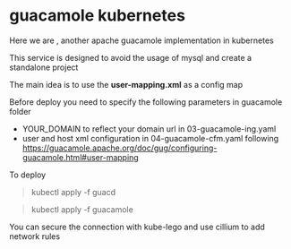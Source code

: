 # guacamole kubernetes

Here we are , another apache guacamole implementation in kubernetes

This service is designed to avoid the usage of mysql and create a standalone project  

The main idea is to use the **user-mapping.xml** as a config map


Before deploy you need to specify the following parameters in guacamole folder 

- YOUR_DOMAIN to reflect your domain url in 03-guacamole-ing.yaml
- user and host xml configuration in 04-guacamole-cfm.yaml following https://guacamole.apache.org/doc/gug/configuring-guacamole.html#user-mapping


To deploy  

> kubectl apply -f guacd  

> kubectl apply -f guacamole



You can secure the connection with kube-lego and use cillium to add network rules 
